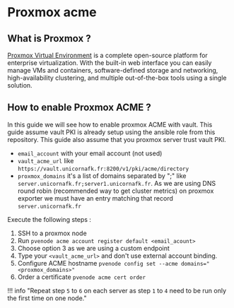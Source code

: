# Proxmox acme

## What is Proxmox ?

[Proxmox Virtual Environment](https://proxmox.com) is a complete open-source platform for enterprise virtualization. With the built-in web interface you can easily manage VMs and containers, software-defined storage and networking, high-availability clustering, and multiple out-of-the-box tools using a single solution.

## How to enable Proxmox ACME ?
In this guide we will see how to enable proxmox ACME with vault.
This guide assume vault PKI is already setup using the ansible role from this repository.
This guide also assume that you proxmox server trust vault PKI.

- `email_account` with your email account (not used)
- `vault_acme_url` like `https://vault.unicornafk.fr:8200/v1/pki/acme/directory`
- `proxmox_domains` it's a list of domains separated by ";" like `server.unicornafk.fr;server1.unicornafk.fr`. As we are using DNS round robin (recommended way to get cluster metrics) on proxmox exporter we must have an entry matching that record `server.unicornafk.fr`

Execute the following steps :

1. SSH to a proxmox node
2. Run `pvenode acme account register default <email_acount>`
3. Choose option 3 as we are using a custom endpoint
4. Type your `<vault_acme_url>` and don't use external account binding.
5. Configure ACME hostname `pvenode config set --acme domains="<proxmox_domains>"`
6. Order a certificate `pvenode acme cert order`

!!! info "Repeat step `5` to `6` on each server as step `1` to `4` need to be run only the first time on one node."
